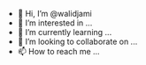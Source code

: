 - 👋 Hi, I’m @walidjami
- 👀 I’m interested in ...
- 🌱 I’m currently learning ...
- 💞️ I’m looking to collaborate on ...
- 📫 How to reach me ...

<!---
walidjami/walidjami is a ✨ special ✨ repository because its `README.md` (this file) appears on your GitHub profile.
You can click the Preview link to take a look at your changes.
--->
